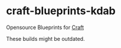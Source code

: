 # craft-blueprints-kdab
Opensource Blueprints for [Craft](https://community.kde.org/Craft)

These builds might be outdated.
